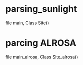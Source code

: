 # parsing_sunlight 
file main, Class Site()

# parcing ALROSA
file main_alrosa, Class Site_alrosa()
